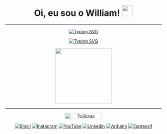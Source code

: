 <div align="center">
<h1 align="center">Oi, eu sou o William! <img src="https://media.giphy.com/media/hvRJCLFzcasrR4ia7z/giphy.gif" width="35"></h1>

-----

[![Typing SVG](https://readme-typing-svg.demolab.com?font=Fira+Code&duration=2000&vCenter=true&multiline=true&repeat=false&width=465&height=90&lines=Estudante+de+Engenharia+de+Computa%C3%A7%C3%A3o;na+Universidade+Federal+do+Cear%C3%A1+-+UFC;Campus+Quixad%C3%A1)](https://git.io/typing-svg)

[![Typing SVG](https://readme-typing-svg.demolab.com?font=VT323&size=28&duration=1600&pause=3100&color=7B31F7&vCenter=true&repeat=false&width=465&height=50&lines=+;Gosto+de+brincar+com+tecnologia+%F0%9F%99%82)](https://git.io/typing-svg)

<div>
  <a href="https://github.com/wl11lm">
  <img height="180em" src="https://github-readme-stats.vercel.app/api?username=wl11lm&show_icons=true&theme=dark&include_all_commits=true&count_private=true"/>
</div>

-------

<img src="https://komarev.com/ghpvc/?username=wl11lm&label=Profile%20views&color=0047AB&style=plastic?" alt="7oSkaaa" height=20px, width=120px/> 

<p></p>

[![Email](https://img.shields.io/badge/Gmail-D14836?style=for-the-badge&logo=gmail&logoColor=white)](mailto:williammarreirob@gmail.com)
[![Instagram](https://img.shields.io/badge/Instagram-E4405F?style=for-the-badge&logo=instagram&logoColor=white)](https://www.instagram.com/wl11lm/)
[![YouTube](https://img.shields.io/badge/YouTube-FF0000?style=for-the-badge&logo=youtube&logoColor=white)](https://www.youtube.com/@wl11lm)
[![Linkedin](https://img.shields.io/badge/LinkedIn-0077B5?style=for-the-badge&logo=linkedin&logoColor=white)](https://www.linkedin.com/in/williammarreiro/)
[![Arduino](https://img.shields.io/badge/Arduino-00979D?style=for-the-badge&logo=Arduino&logoColor=white)](https://github.com/wl11lm)
[![Espressif](https://img.shields.io/badge/espressif-E7352C?style=for-the-badge&logo=espressif&logoColor=white)](https://github.com/wl11lm)

<!---[![Twitter](https://img.shields.io/badge/Twitter-1DA1F2?style=for-the-badge&logo=twitter&logoColor=white)](https://twitter.com/WilliamMB2)--->
</div>
